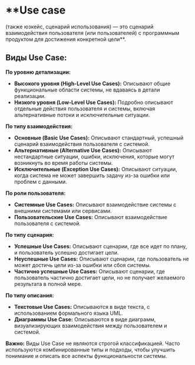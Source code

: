 


# **Use case 
(также юзкейс, сценарий использования) — это сценарий взаимодействия пользователя (или пользователей) с программным продуктом для достижения конкретной цели**.
## Виды Use Case:

**По уровню детализации:**

- **Высокого уровня (High-Level Use Cases):** Описывают общие функциональные области системы, не вдаваясь в детали реализации.
- **Низкого уровня (Low-Level Use Cases):** Подробно описывают отдельные действия пользователя и системы, включая альтернативные потоки и исключительные ситуации.

**По типу взаимодействия:**

- **Основные (Basic Use Cases):** Описывают стандартный, успешный сценарий взаимодействия пользователя с системой.
- **Альтернативные (Alternative Use Cases):** Описывают нестандартные ситуации, ошибки, исключения, которые могут возникнуть во время работы системы.
- **Исключительные (Exception Use Cases):** Описывают ситуации, когда система не может завершить задачу из-за ошибки или проблем с данными.

**По роли пользователя:**

- **Системные Use Cases:** Описывают взаимодействие системы с внешними системами или сервисами.
- **Пользовательские Use Cases:** Описывают взаимодействие пользователя с системой.

**По типу сценария:**

- **Успешные Use Cases:** Описывают сценарии, где все идет по плану, и пользователь успешно достигает цели.
- **Неуспешные Use Cases:** Описывают сценарии, где пользователь не может достичь цели из-за ошибки или сбоя системы.
- **Частично успешные Use Cases:** Описывают сценарии, где пользователь частично достигает цели, но не получает желаемого результата в полной мере.

**По типу описания:**

- **Текстовые Use Cases:** Описываются в виде текста, с использованием формального языка UML.
- **Диаграммы Use Case:** Описываются в виде диаграмм, визуализирующих взаимодействия между пользователем и системой.

**Важно:** Виды Use Case не являются строгой классификацией. Часто используются комбинированные типы и подходы, чтобы улучшить понимание и описать все аспекты функциональности системы.